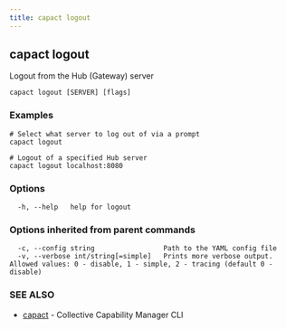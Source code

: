 ```yaml
---
title: capact logout
---
```


## capact logout

Logout from the Hub (Gateway) server

```
capact logout [SERVER] [flags]
```

### Examples

```
# Select what server to log out of via a prompt			
capact logout

# Logout of a specified Hub server
capact logout localhost:8080

```

### Options

```
  -h, --help   help for logout
```

### Options inherited from parent commands

```
  -c, --config string                 Path to the YAML config file
  -v, --verbose int/string[=simple]   Prints more verbose output. Allowed values: 0 - disable, 1 - simple, 2 - tracing (default 0 - disable)
```

### SEE ALSO

* [capact](capact.md)	 - Collective Capability Manager CLI

